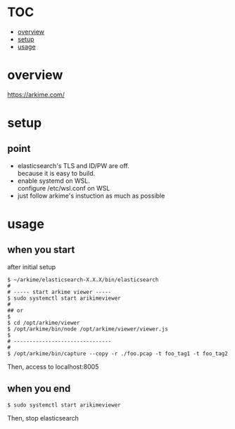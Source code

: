 # TOC
- [overview](#overview)
- [setup](#setup)
- [usage](#usage)

# overview
https://arkime.com/

# setup
## point
- elasticsearch's TLS and ID/PW are off.  
because it is easy to build.
- enable systemd on WSL.  
configure /etc/wsl.conf on WSL
- just follow arkime's instuction as much as possible

# usage
## when you start
after initial setup
```
$ ~/arkime/elasticsearch-X.X.X/bin/elasticsearch
#
# ----- start arkime viewer -----
$ sudo systemctl start arikimeviewer
#
## or
$
$ cd /opt/arkime/viewer
$ /opt/arkime/bin/node /opt/arkime/viewer/viewer.js
$
# -------------------------------
#
$ /opt/arkime/bin/capture --copy -r ./foo.pcap -t foo_tag1 -t foo_tag2
```
Then, access to localhost:8005

## when you end
```
$ sudo systemctl start arikimeviewer
```
Then, stop elasticsearch